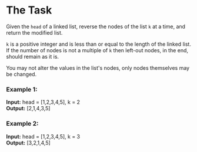 # The Task

Given the `head` of a linked list, reverse the nodes of the list `k` at a time, and return the modified list.

`k` is a positive integer and is less than or equal to the length of the linked list. If the number of nodes is not a multiple of `k` then left-out nodes, in the end, should remain as it is.

You may not alter the values in the list's nodes, only nodes themselves may be changed.

### Example 1:

**Input:** head = [1,2,3,4,5], k = 2  
**Output:** [2,1,4,3,5]

### Example 2:

**Input:** head = [1,2,3,4,5], k = 3  
**Output:** [3,2,1,4,5]
